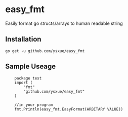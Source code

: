 # easy_fmt
Easily format go structs/arrays to human readable string

## Installation
```shell
go get -u github.com/ysxue/easy_fmt
```

## Sample Useage
```golang
    package test
    import (
		"fmt"
		"github.com/ysxue/easy_fmt"
    )
    
	//in your program
    fmt.Println(easy_fmt.EasyFormat(ARBITARY VALUE))
```
